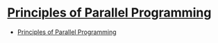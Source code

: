 # [Principles of Parallel Programming](https://isbn.nu/9780321487902)

- [Principles of Parallel Programming](#principles-of-parallel-programming)
